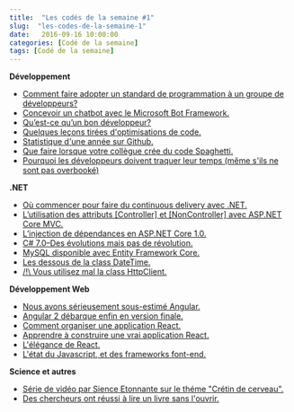 ```yaml
---
title:  "Les codés de la semaine #1"
slug:  "les-codes-de-la-semaine-1"
date:   2016-09-16 10:00:00
categories: [Codé de la semaine]
tags: [Codé de la semaine]
---
```


**Développement**

- [Comment faire adopter un standard de programmation à un groupe de développeurs?](https://blog.ndepend.com/developers-adopt-coding-standards/)
- [Concevoir un chatbot avec le Microsoft Bot Framework.](https://ankitbko.github.io/2016/08/ChatBot-using-Microsoft-Bot-Framework-Part-1/)
- [Qu’est-ce qu’un bon développeur?](https://medium.com/@miket969/great-developers-3f20dbac8900#.n9vw05v30)
- [Quelques leçons tirées d'optimisations de code.](https://frenchcoding.com/2016/09/15/quelques-lecons-tirees-doptimisations-de-code/)
- [Statistique d'une année sur Github.](https://octoverse.github.com/)
- [Que faire lorsque votre collègue crée du code Spaghetti.](https://blog.ndepend.com/colleague-creates-spaghetti-code/)
- [Pourquoi les développeurs doivent traquer leur temps (même s'ils ne sont pas overbooké)](https://simpleprogrammer.com/2016/09/14/why-programmers-should-track-their-time/)

**.NET**

- [Où commencer pour faire du continuous delivery avec .NET.](https://dzone.com/articles/continuous-delivery-with-net)
- [L’utilisation des attributs [Controller] et [NonController] avec ASP.NET Core MVC.](http://www.strathweb.com/2016/09/controller-and-noncontroller-attributes-in-asp-net-core-mvc/)
- [L’injection de dépendances en ASP.NET Core 1.0.](http://www.strathweb.com/2016/09/controller-and-noncontroller-attributes-in-asp-net-core-mvc/)
- [C# 7.0–Des évolutions mais pas de révolution.](http://www.e-naxos.com/Blog/post/C-70-Des-evolutions-mais-pas-de-revolution.aspx)
- [MySQL disponible avec Entity Framework Core.](https://docs.efproject.net/en/latest/providers/mysql/index.html)
- [Les dessous de la class DateTime.](http://aakinshin.net/en/blog/dotnet/datetime/)
- [/!\ Vous utilisez mal la class HttpClient.](http://aspnetmonsters.com/2016/08/2016-08-27-httpclientwrong/)

**Développement Web**

- [Nous avons sérieusement sous-estimé Angular.](http://developer.telerik.com/featured/you-have-seriously-underestimated-angular/)
- [Angular 2 débarque enfin en version finale.](http://www.nextinpact.com/news/101387-developpement-angular-2-debarque-enfin-en-version-finale.htm)
- [Comment organiser une application React.](https://www.smashingmagazine.com/2016/09/how-to-scale-react-applications/)
- [Apprendre à construire une vrai application React.](http://academy.plot.ly/?utm_campaign=React%2BNewsletter&utm_medium=web&utm_source=React_Newsletter_43#react)
- [L'élégance de React.](https://medium.com/javascript-inside/the-elegance-of-react-ebc21a2dcd19#.2a5j8hy65)
- [L'état du Javascript, et des frameworks font-end.](https://medium.com/@sachagreif/the-state-of-javascript-front-end-frameworks-1a2d8a61510#.77fm9vgju)

**Science et autres**

- [Série de vidéo par Sience Etonnante sur le théme "Crétin de cerveau".](https://www.youtube.com/playlist?list=PLxzM9a5lhAumFRpcigmGY1QLDYxb4-P2B)
- [Des chercheurs ont réussi à lire un livre sans l'ouvrir.](http://mashable.france24.com/tech-business/20160912-mit-livre-ferme-optique)
